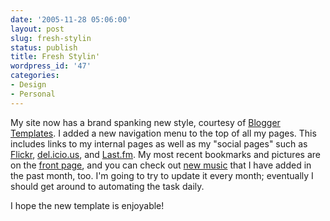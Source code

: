 ```yaml
---
date: '2005-11-28 05:06:00'
layout: post
slug: fresh-stylin
status: publish
title: Fresh Stylin'
wordpress_id: '47'
categories:
- Design
- Personal
---
```


My site now has a brand spanking new style, courtesy of [Blogger Templates](blogger-templates.blogspot.com/).  I added a new navigation menu to the top of all my pages.  This includes links to my internal pages as well as my "social pages" such as [Flickr](http://flickr.com/photos/third/), [del.icio.us](http://del.icio.us/third/), and [Last.fm](http://last.fm/user/TUpton/).  My most recent bookmarks and pictures are on the [front page](/thomas/), and you can check out [new music](/thomas/music.html) that I have added in the past month, too.  I'm going to try to update it every month; eventually I should get around to automating the task daily.




I hope the new template is enjoyable!
